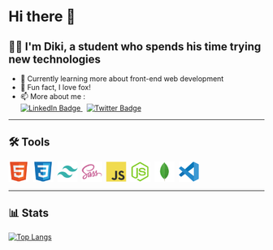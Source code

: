 
# Hi there 👋
## 🙇‍♂️ I'm Diki, a student who spends his time trying new technologies
- 🔭 Currently learning more about front-end web development
- 🦊 Fun fact, I love fox!
- 📫 More about me :
  <div id="badges">
    <a href="https://www.linkedin.com/in/dikibagastama/">
      <img src="https://img.shields.io/badge/LinkedIn-blue?style=plastic&logo=linkedin&logoColor=white" alt="LinkedIn Badge"/>
    </a>
    &nbsp;
    <a href="https://twitter.com/dikibagast">
      <img src="https://img.shields.io/badge/Twitter-blue?style=plastic&logo=twitter&logoColor=white" alt="Twitter Badge"/>
    </a>
  </div>

---

## 🛠️ Tools

<div>
  <img src="https://github.com/devicons/devicon/blob/master/icons/html5/html5-original.svg" title="HTML5" alt="HTML" width="40" height="40"/>&nbsp;
  <img src="https://github.com/devicons/devicon/blob/master/icons/css3/css3-original.svg" title="CSS3" alt="CSS" width="40" height="40"/>&nbsp;
  <img src="https://github.com/devicons/devicon/blob/master/icons/tailwindcss/tailwindcss-plain.svg" title="TailwindCSS" alt="TailwindCSS" width="40" height="40"/>&nbsp;
  <img src="https://github.com/devicons/devicon/blob/master/icons/sass/sass-original.svg" title="SASS" alt="SASS" width="40" height="40"/>&nbsp;
  <img src="https://github.com/devicons/devicon/blob/master/icons/javascript/javascript-original.svg" title="Javascript" alt="Javascript" width="40" height="40"/>&nbsp;
  <img src="https://github.com/devicons/devicon/blob/master/icons/nodejs/nodejs-original.svg" title="NodeJS" alt="NodeJS" width="40" height="40"/>&nbsp;
  <img src="https://github.com/devicons/devicon/blob/master/icons/mongodb/mongodb-original.svg"  title="MongoDB" alt="MongoDB" width="40" height="40"/>&nbsp;
  <img src="https://github.com/devicons/devicon/blob/master/icons/vscode/vscode-original.svg"  title="Vscode" alt="Vscode" width="40" height="40"/>&nbsp;
</div>

---

## 📊 Stats

[![Top Langs](https://github-readme-stats.vercel.app/api/top-langs/?username=Bravonoid&hide=Procfile&layout=compact&theme=github_dark&hide_border=true)](https://github.com/Bravonoid)
